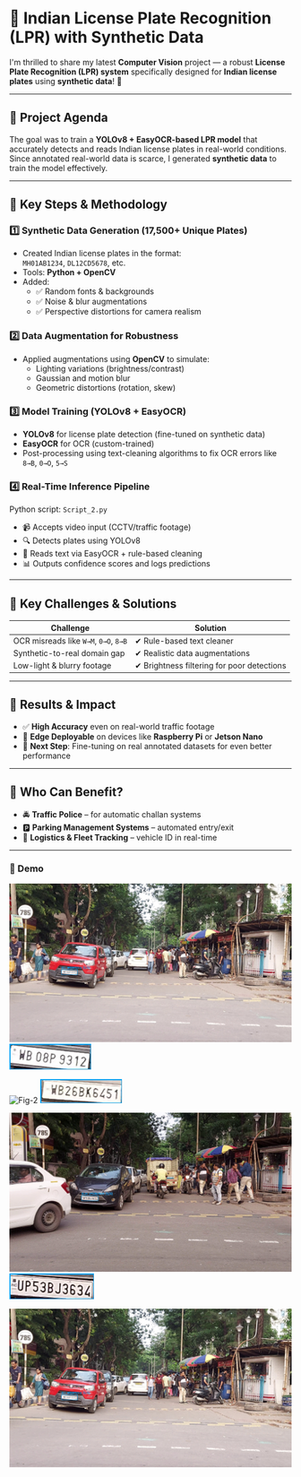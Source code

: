 # 🚀 Indian License Plate Recognition (LPR) with Synthetic Data

I'm thrilled to share my latest **Computer Vision** project — a robust **License Plate Recognition (LPR) system** specifically designed for **Indian license plates** using **synthetic data**! 🎯

---

## 🔹 Project Agenda

The goal was to train a **YOLOv8 + EasyOCR-based LPR model** that accurately detects and reads Indian license plates in real-world conditions. Since annotated real-world data is scarce, I generated **synthetic data** to train the model effectively.

---

## 🔹 Key Steps & Methodology

### 1️⃣ Synthetic Data Generation (17,500+ Unique Plates)
- Created Indian license plates in the format:  
  `MH01AB1234`, `DL12CD5678`, etc.
- Tools: **Python + OpenCV**
- Added:
  - ✅ Random fonts & backgrounds  
  - ✅ Noise & blur augmentations  
  - ✅ Perspective distortions for camera realism  

### 2️⃣ Data Augmentation for Robustness
- Applied augmentations using **OpenCV** to simulate:
  - Lighting variations (brightness/contrast)
  - Gaussian and motion blur
  - Geometric distortions (rotation, skew)

### 3️⃣ Model Training (YOLOv8 + EasyOCR)
- **YOLOv8** for license plate detection (fine-tuned on synthetic data)
- **EasyOCR** for OCR (custom-trained)
- Post-processing using text-cleaning algorithms to fix OCR errors like `8→B`, `0→O`, `5→S`

### 4️⃣ Real-Time Inference Pipeline
Python script: `Script_2.py`  
- 📹 Accepts video input (CCTV/traffic footage)  
- 🔍 Detects plates using YOLOv8  
- 📖 Reads text via EasyOCR + rule-based cleaning  
- 📊 Outputs confidence scores and logs predictions

---

## 🔹 Key Challenges & Solutions

| Challenge | Solution |
|----------|----------|
| OCR misreads like `W→M`, `0→O`, `8→B` | ✔ Rule-based text cleaner |
| Synthetic-to-real domain gap | ✔ Realistic data augmentations |
| Low-light & blurry footage | ✔ Brightness filtering for poor detections |

---

## 🔹 Results & Impact

- ✅ **High Accuracy** even on real-world traffic footage
- 🚀 **Edge Deployable** on devices like **Raspberry Pi** or **Jetson Nano**
- 🧪 **Next Step**: Fine-tuning on real annotated datasets for even better performance

---

## 🔹 Who Can Benefit?

- 🚔 **Traffic Police** – for automatic challan systems  
- 🅿️ **Parking Management Systems** – automated entry/exit  
- 🚚 **Logistics & Fleet Tracking** – vehicle ID in real-time  

---

### 📸 Demo
![Fig-1](./detection_frames/frame_20250627_123456_869038_ID1_WB08P9312.jpg) 
![Crop_plate](./recognized_plates/ID1_WB08P9312.jpg)

![Fig-2](.detection_frames/frame_20250627_123502_244318_ID2_WB26BK6451.jpg) 
![Crop_plate](./recognized_plates/ID2_WB26BK6451.jpg)

![Fig-3](./detection_frames/frame_20250627_123543_007096_ID26_UP53BJ3634.jpg) 
![Crop_plate](./recognized_plates/ID26_UP53BJ3634.jpg)







![plate_detection](./detection_frames/frame_20250627_123456_869038_ID1_WB08P9312.jpg)
